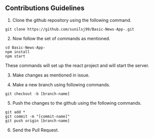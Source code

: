 ## Contributions Guidelines

1. Clone the github repository using the following command.

```git clone https://github.com/sunilsj99/Basic-News-App-.git```
  
2. Now follow the set of commands as mentioned.

```
cd Basic-News-App-
npm install 
npm start
```
  These commands will set up the react project and will start the server.
  
3. Make changes as mentioned in issue.

4. Make a new branch using following commands.

```
git checkout -b [branch-name]
```

5. Push the changes to the github using the following commands.

```
git add *
git commit -m "[commit-name]"
git push origin [branch-name]
```

6. Send the Pull Request.
